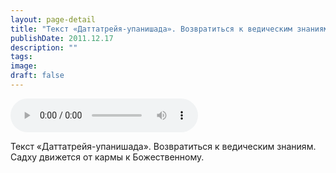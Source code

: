 ```yaml
---
layout: page-detail
title: "Текст «Даттатрейя-упанишада». Возвратиться к ведическим знаниям"
publishDate: 2011.12.17
description: ""
tags:
image:
draft: false
---
```


<audio title="2011.12.17 - Текст «Даттатрейя-упанишада». Возвратиться к ведическим знаниям.mp3" src="/upload/iblock/515/51522e4be3d95239a54747c5a6726c89.mp3" controls=""></audio>

 Текст «Даттатрейя-упанишада». Возвратиться к ведическим знаниям.  
Садху движется от кармы к Божественному.  

  
